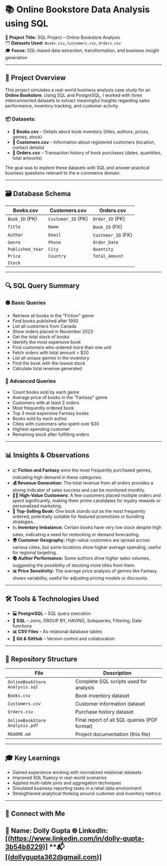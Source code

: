 # 📚 Online Bookstore Data Analysis using SQL

🎯 **Project Title:** SQL Project – Online Bookstore Analysis  
🗂️ **Datasets Used:** `Books.csv`, `Customers.csv`, `Orders.csv`  
🎓 **Focus:** SQL-based data extraction, transformation, and business insight generation

---

## 🧾 Project Overview

This project simulates a real-world business analysis case study for an **Online Bookstore**. Using SQL and PostgreSQL, I worked with three interconnected datasets to extract meaningful insights regarding sales performance, inventory tracking, and customer activity.

### 📦 Datasets:

- **📘 Books.csv** – Details about book inventory (titles, authors, prices, genres, stock)
- **👥 Customers.csv** – Information about registered customers (location, contact details)
- **🛒 Orders.csv** – Transaction history of book purchases (dates, quantities, total amounts)

The goal was to explore these datasets with SQL and answer practical business questions relevant to the e-commerce domain.

---

## 🗃️ Database Schema

| Books.csv         | Customers.csv       | Orders.csv           |
|-------------------|---------------------|-----------------------|
| `Book_ID` (PK)     | `Customer_ID` (PK)   | `Order_ID` (PK)        |
| `Title`            | `Name`               | `Book_ID` (FK)         |
| `Author`           | `Email`              | `Customer_ID` (FK)     |
| `Genre`            | `Phone`              | `Order_Date`           |
| `Published_Year`   | `City`               | `Quantity`             |
| `Price`            | `Country`            | `Total_Amount`         |
| `Stock`            |                     |                       |

---

## 🔍 SQL Query Summary

### 🟢 **Basic Queries**

- Retrieve all books in the "Fiction" genre  
- Find books published after 1950  
- List all customers from Canada  
- Show orders placed in November 2023  
- Get the total stock of books  
- Identify the most expensive book  
- Find customers who ordered more than one unit  
- Fetch orders with total amount > $20  
- List all unique genres in the inventory  
- Find the book with the lowest stock  
- Calculate total revenue generated  

### 🔵 **Advanced Queries**

- Count books sold by each genre  
- Average price of books in the "Fantasy" genre  
- Customers with at least 2 orders  
- Most frequently ordered book  
- Top 3 most expensive Fantasy books  
- Books sold by each author  
- Cities with customers who spent over $30  
- Highest-spending customer  
- Remaining stock after fulfilling orders  

---

## 📊 Insights & Observations

- **📈 Fiction and Fantasy** were the most frequently purchased genres, indicating high demand in these categories.
- **💰 Revenue Generation:** The total revenue from all orders provides a strong indicator of sales success and can be monitored monthly.
- **🧍‍♂️ High-Value Customers:** A few customers placed multiple orders and spent significantly, making them prime candidates for loyalty rewards or personalized marketing.
- **🔖 Top-Selling Book:** One book stands out as the most frequently ordered, potentially suitable for featured promotions or bundling strategies.
- **📉 Inventory Imbalance:** Certain books have very low stock despite high sales, indicating a need for restocking or demand forecasting.
- **🌍 Customer Geography:** High-value customers are spread across various cities, but some locations show higher average spending, useful for regional targeting.
- **📚 Author Performance:** Some authors drive higher sales volumes, suggesting the possibility of stocking more titles from them.
- **📊 Price Sensitivity:** The average price analysis of genres like Fantasy shows variability, useful for adjusting pricing models or discounts.

---

## 🛠 Tools & Technologies Used

- **💻 PostgreSQL** – SQL query execution  
- **🧠 SQL** – Joins, GROUP BY, HAVING, Subqueries, Filtering, Date functions  
- **📊 CSV Files** – As relational database tables  
- **📁 Git & GitHub** – Version control and collaboration  

---

## 📂 Repository Structure

| File                        | Description                                      |
|-----------------------------|--------------------------------------------------|
| `OnlineBookStore Analysis.sql` | Complete SQL scripts used for analysis           |
| `Books.csv`                  | Book inventory dataset                          |
| `Customers.csv`              | Customer information dataset                    |
| `Orders.csv`                 | Purchase history dataset                        |
| `OnlineBookStore Analysis.pdf` | Final report of all SQL queries (PDF format)     |
| `README.md`                  | Project documentation (this file)              |

---

## 🎓 Key Learnings

- Gained experience working with normalized relational datasets  
- Improved SQL fluency in real-world scenarios  
- Applied multi-table joins and aggregation techniques  
- Simulated business reporting tasks in a retail data environment  
- Strengthened analytical thinking around customer and inventory metrics  

---

## 🔗 Connect with Me

**👤 Name:** Dolly Gupta 
**🌐 LinkedIn:** [(https://www.linkedin.com/in/dolly-gupta-3b54b8229)] 
**📬 [(dollygupta362@gmail.com)]
---
